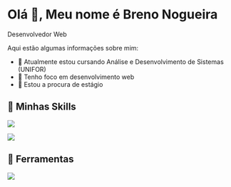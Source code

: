 <h1 align="left" height="30px">Olá 👋, Meu nome é Breno Nogueira</h1>
<p>Desenvolvedor Web</p>
<!-- **BrenooNogg/BrenooNogg** is a ✨ _special_ ✨ repository because its `README.md` (this file) appears on your GitHub profile. -->

Aqui estão algumas informações sobre mim:
- 🔭 Atualmente estou cursando Análise e Desenvolvimento de Sistemas (UNIFOR)
- 🌱 Tenho foco em desenvolvimento web
- 💼 Estou a procura de estágio

<h2>🚀 Minhas Skills</h2>
<p align="left">
  <a href="https://skillicons.dev">
    <img src="https://skillicons.dev/icons?i=html,css,js,react," />
  </a>
</p>
<p align="left">
  <a href="https://skillicons.dev">
    <img src="https://skillicons.dev/icons?i=typescript,java,mysql," />
  </a>
</p>
<h2>🔧 Ferramentas</h2>

<p align="left">
  <a href="https://skillicons.dev">
    <img src="https://skillicons.dev/icons?i=vscode,github," />
  </a>
</p>
